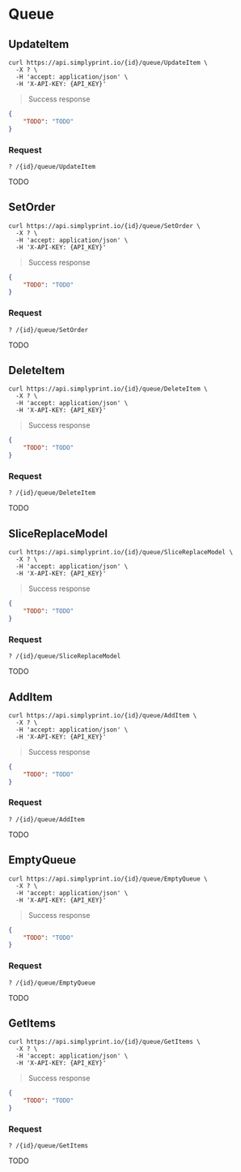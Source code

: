 # Queue

## UpdateItem

```shell
curl https://api.simplyprint.io/{id}/queue/UpdateItem \
  -X ? \
  -H 'accept: application/json' \
  -H 'X-API-KEY: {API_KEY}'
```

> Success response

```json
{
    "TODO": "TODO"
}
```

### Request

`? /{id}/queue/UpdateItem`

TODO

## SetOrder

```shell
curl https://api.simplyprint.io/{id}/queue/SetOrder \
  -X ? \
  -H 'accept: application/json' \
  -H 'X-API-KEY: {API_KEY}'
```

> Success response

```json
{
    "TODO": "TODO"
}
```

### Request

`? /{id}/queue/SetOrder`

TODO

## DeleteItem

```shell
curl https://api.simplyprint.io/{id}/queue/DeleteItem \
  -X ? \
  -H 'accept: application/json' \
  -H 'X-API-KEY: {API_KEY}'
```

> Success response

```json
{
    "TODO": "TODO"
}
```

### Request

`? /{id}/queue/DeleteItem`

TODO

## SliceReplaceModel

```shell
curl https://api.simplyprint.io/{id}/queue/SliceReplaceModel \
  -X ? \
  -H 'accept: application/json' \
  -H 'X-API-KEY: {API_KEY}'
```

> Success response

```json
{
    "TODO": "TODO"
}
```

### Request

`? /{id}/queue/SliceReplaceModel`

TODO

## AddItem

```shell
curl https://api.simplyprint.io/{id}/queue/AddItem \
  -X ? \
  -H 'accept: application/json' \
  -H 'X-API-KEY: {API_KEY}'
```

> Success response

```json
{
    "TODO": "TODO"
}
```

### Request

`? /{id}/queue/AddItem`

TODO

## EmptyQueue

```shell
curl https://api.simplyprint.io/{id}/queue/EmptyQueue \
  -X ? \
  -H 'accept: application/json' \
  -H 'X-API-KEY: {API_KEY}'
```

> Success response

```json
{
    "TODO": "TODO"
}
```

### Request

`? /{id}/queue/EmptyQueue`

TODO

## GetItems

```shell
curl https://api.simplyprint.io/{id}/queue/GetItems \
  -X ? \
  -H 'accept: application/json' \
  -H 'X-API-KEY: {API_KEY}'
```

> Success response

```json
{
    "TODO": "TODO"
}
```

### Request

`? /{id}/queue/GetItems`

TODO
